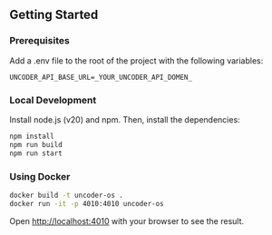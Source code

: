 ## Getting Started

### Prerequisites
Add a .env file to the root of the project with the following variables:
```dotenv
UNCODER_API_BASE_URL=_YOUR_UNCODER_API_DOMEN_
```

### Local Development
Install node.js (v20) and npm. Then, install the dependencies:

```bash
npm install
npm run build
npm run start
```

### Using Docker
```bash
docker build -t uncoder-os .
docker run -it -p 4010:4010 uncoder-os
```

Open [http://localhost:4010](http://localhost:3000) with your browser to see the result.

